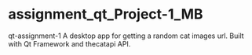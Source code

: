 # assignment_qt_Project-1_MB
qt-assignment-1 A desktop app for getting a random cat images url.  Built with Qt Framework and thecatapi API.

